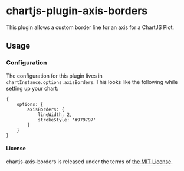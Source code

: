 # chartjs-plugin-axis-borders

This plugin allows a custom border line for an axis for a ChartJS Plot.

## Usage

### Configuration

The configuration for this plugin lives in `chartInstance.options.axisBorders`. This looks like the following while setting up your chart:

```
{
    options: {
        axisBorders: {
            lineWidth: 2,
            strokeStyle: '#979797'
        }
    }
}
```

#### License

chartjs-axis-borders is released under the terms of [the MIT License](http://www.opensource.org/licenses/MIT).
